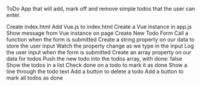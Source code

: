 ToDo App that will add, mark off and remove simple todos that the user can enter. 
 
 Create index.html
 Add Vue.js to index.html
 Create a Vue instance in app.js
 Show message from Vue instance on page
 Create New Todo Form
 Call a function when the form is submitted
 Create a string property on our data to store the user input
 Watch the property change as we type in the input
 Log the user input when the form is submitted
 Create an array property on our data for todos
 Push the new todo into the todos array, with done: false
 Show the todos in a list
 Check done on a todo to mark it as done
 Show a line through the todo text
 Add a button to delete a todo
 Add a button to mark all todos as done